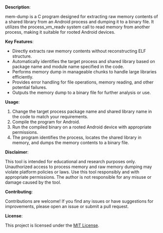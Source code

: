 **Description**:

mem-dump is a C program designed for extracting raw memory contents of a shared library from an Android process and dumping it to a binary file. It utilizes the process_vm_readv system call to read memory from another process, making it suitable for rooted Android devices.

**Key Features**:

- Directly extracts raw memory contents without reconstructing ELF structure.
- Automatically identifies the target process and shared library based on package name and module name specified in the code.
- Performs memory dump in manageable chunks to handle large libraries efficiently.
- Provides error handling for file operations, memory reading, and other potential failures.
- Outputs the memory dump to a binary file for further analysis or use.

**Usage**:

1. Change the target process package name and shared library name in the code to match your requirements.
2. Compile the program for Android.
3. Run the compiled binary on a rooted Android device with appropriate permissions.
4. The program identifies the process, locates the shared library in memory, and dumps the memory contents to a binary file.

**Disclaimer**:

This tool is intended for educational and research purposes only. Unauthorized access to process memory and raw memory dumping may violate platform policies or laws. Use this tool responsibly and with appropriate permissions. The author is not responsible for any misuse or damage caused by the tool.

**Contributing**:

Contributions are welcome! If you find any issues or have suggestions for improvements, please open an issue or submit a pull request.

**License**:

This project is licensed under the [MIT License](LICENSED).
